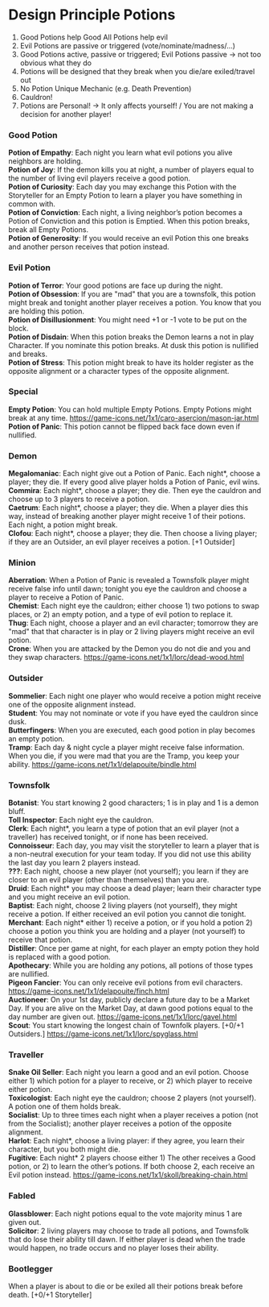 # Design Principle Potions
1. Good Potions help Good
  All Potions help evil  
2. Evil Potions are passive or triggered (vote/nominate/madness/...)
3. Good Potions active, passive or triggered; Evil Potions passive -> not too obvious what they do
4. Potions will be designed that they break when you die/are exiled/travel out
5. No Potion Unique Mechanic (e.g. Death Prevention)
6. Cauldron!
7. Potions are Personal! -> It only affects yourself! / You are not making a decision for another player!

### Good Potion
**Potion of Empathy**: Each night you learn what evil potions you alive neighbors are holding.  
**Potion of Joy**: If the demon kills you at night, a number of players equal to the number of living evil players receive a good potion.  
**Potion of Curiosity**: Each day you may exchange this Potion with the Storyteller for an Empty Potion to learn a player you have something in common with.  
**Potion of Conviction**: Each night, a living neighbor’s potion becomes a Potion of Conviction and this potion is Emptied. When this potion breaks, break all Empty Potions.  
**Potion of Generosity**: If you would receive an evil Potion this one breaks and another person receives that potion instead.  

### Evil Potion
**Potion of Terror**: Your good potions are face up during the night.  
**Potion of Obsession**: If you are "mad" that you are a townsfolk, this potion might break and tonight another player receives a potion. You know that you are holding this potion.  
**Potion of Disillusionment**: You might need +1 or -1 vote to be put on the block.  
**Potion of Disdain**: When this potion breaks the Demon learns a not in play Character. If you nominate this potion breaks. At dusk this potion is nullified and breaks.  
**Potion of Stress**: This potion might break to have its holder register as the opposite alignment or a character types of the opposite alignment.  

### Special
**Empty Potion**: You can hold multiple Empty Potions. Empty Potions might break at any time.  https://game-icons.net/1x1/caro-asercion/mason-jar.html
**Potion of Panic**: This potion cannot be flipped back face down even if nullified.  

### Demon
**Megalomaniac**: Each night give out a Potion of Panic. Each night*, choose a player; they die. If every good alive player holds a Potion of Panic, evil wins.  
**Commira**: Each night*, choose a player; they die. Then eye the cauldron and choose up to 3 players to receive a potion.  
**Caetrum**: Each night*, choose a player; they die. When a player dies this way, instead of breaking another player might receive 1 of their potions. Each night, a potion might break.  
**Clofou**: Each night*, choose a player; they die. Then choose a living player; if they are an Outsider, an evil player receives a potion. [+1 Outsider]  

### Minion
**Aberration**: When a Potion of Panic is revealed a Townsfolk player might receive false info until dawn; tonight you eye the cauldron and choose a player to receive a Potion of Panic.  
**Chemist**: Each night eye the cauldron; either choose 1) two potions to swap places, or 2) an empty potion, and a type of evil potion to replace it.  
**Thug**: Each night, choose a player and an evil character; tomorrow they are "mad" that that character is in play or 2 living players might receive an evil potion.  
**Crone**: When you are attacked by the Demon you do not die and you and they swap characters. https://game-icons.net/1x1/lorc/dead-wood.html  

### Outsider
**Sommelier**: Each night one player who would receive a potion might receive one of the opposite alignment instead.  
**Student**: You may not nominate or vote if you have eyed the cauldron since dusk.  
**Butterfingers**: When you are executed, each good potion in play becomes an empty potion.  
**Tramp**: Each day & night cycle a player might receive false information. When you die, if you were mad that you are the Tramp, you keep your ability. https://game-icons.net/1x1/delapouite/bindle.html  

### Townsfolk
**Botanist**: You start knowing 2 good characters; 1 is in play and 1 is a demon bluff.  
**Toll Inspector**: Each night eye the cauldron.  
**Clerk**: Each night*, you learn a type of potion that an evil player (not a traveller) has received tonight, or if none has been received.  
**Connoisseur**: Each day, you may visit the storyteller to learn a player that is a non-neutral execution for your team today. If you did not use this ability the last day you learn 2 players instead.  
**???**: Each night, choose a new player (not yourself); you learn if they are closer to an evil player (other than themselves) than you are.  
**Druid**: Each night* you may choose a dead player; learn their character type and you might receive an evil potion.   
**Baptist**: Each night, choose 2 living players (not yourself), they might receive a potion. If either received an evil potion you cannot die tonight.  
**Merchant**: Each night* either 1) receive a potion, or if you hold a potion 2) choose a potion you think you are holding and a player (not yourself) to receive that potion.  
**Distiller**: Once per game at night, for each player an empty potion they hold is replaced with a good potion.  
**Apothecary**: While you are holding any potions, all potions of those types are nullified.  
**Pigeon Fancier**: You can only receive evil potions from evil characters. https://game-icons.net/1x1/delapouite/finch.html    
**Auctioneer**: On your 1st day, publicly declare a future day to be a Market Day. If you are alive on the Market Day, at dawn good potions equal to the day number are given out. https://game-icons.net/1x1/lorc/gavel.html    
**Scout**: You start knowing the longest chain of Townfolk players. [+0/+1 Outsiders.] https://game-icons.net/1x1/lorc/spyglass.html       


### Traveller
**Snake Oil Seller**: Each night you learn a good and an evil potion. Choose either 1) which potion for a player to receive, or 2) which player to receive either potion.  
**Toxicologist**: Each night eye the cauldron; choose 2 players (not yourself). A potion one of them holds break.  
**Socialist**: Up to three times each night when a player receives a potion (not from the Socialist); another player receives a potion of the opposite alignment.  
**Harlot**: Each night*, choose a living player: if they agree, you learn their character, but you both might die.  
**Fugitive**: Each night* 2 players choose either 1) The other receives a Good potion, or 2) to learn the other’s potions. If both choose 2,  each receive an Evil potion instead. https://game-icons.net/1x1/skoll/breaking-chain.html    

### Fabled
**Glassblower**: Each night potions equal to the vote majority minus 1 are given out.  
**Solicitor**: 2 living players may choose to trade all potions, and Townsfolk that do lose their ability till dawn. If either player is dead when the trade would happen, no trade occurs and no player loses their ability.  

### Bootlegger
When a player is about to die or be exiled all their potions break before death. [+0/+1 Storyteller]
